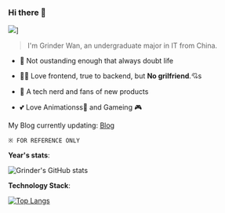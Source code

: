 ### Hi there 👋

![](https://steins-gate-visitor-count.greenhandatsjtu.repl.co/greenhandatsjtu?ratio=0.75)]

> I'm Grinder Wan, an undergraduate major in IT from China.

- 🤔 Not oustanding enough that always doubt life

- 👨‍💻 Love frontend, true to backend, but __No grilfriend__.💘s

- 📱 A tech nerd and fans of new products

- 💕 Love Animationss🥰 and Gameing 🎮 

My Blog currently updating: [Blog](https://reforget.top/)


`※ FOR REFERENCE ONLY`

__Year's stats__:

![Grinder's GitHub stats](https://github-readme-stats.vercel.app/api?username=ProGrinder&count_private=true)

__Technology Stack__:

[![Top Langs](https://github-readme-stats.vercel.app/api/top-langs/?username=ProGrinder&layout=compact)](https://github.com/anuraghazra/github-readme-stats)
<!--
**ProGrinder/ProGrinder** is a ✨ _special_ ✨ repository because its `README.md` (this file) appears on your GitHub profile.

Here are some ideas to get you started:

- 🔭 I’m currently working on ...
- 🌱 I’m currently learning ...
- 👯 I’m looking to collaborate on ...
- 🤔 I’m looking for help with ...
- 💬 Ask me about ...
- 📫 How to reach me: ...
- 😄 Pronouns: ...
- ⚡ Fun fact: ...
-->
